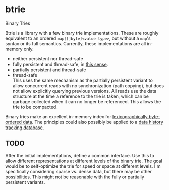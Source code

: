 # btrie

Binary Tries

Btrie is a library with a few binary trie implementations. These are
roughly equivalent to an ordered `map[[]byte]<value type>`, but
without a `map`'s syntax or its full semantics. Currently, these
implementations are all in-memory only.
* neither persistent nor thread-safe
* fully persistent and thread-safe, in [this
  sense](https://en.wikipedia.org/wiki/Persistent_data_structure).
* partially persistent and thread-safe
* thread-safe  
  This uses the same mechanism as the partially persistent variant to
  allow concurrent reads with no synchronization (path copying), but
  does not allow explicitly querying previous versions. All reads use
  the data structure at the time a reference to the trie is taken,
  which can be garbage collected when it can no longer be referenced.
  This allows the trie to be compacted.

Binary tries make an excellent in-memory index for [lexicographically
byte-ordered data](https://github.com/phiryll/lexy). The principles
could also possibly be applied to a [data history tracking
database](https://phiryll.github.io/projects/data-history.html).

## TODO

After the initial implementations, define a common interface. Use this
to allow different representations at different levels of the binary
trie. The goal would be to self-optimize the trie for speed or space
at different levels. I'm specifically considering sparse vs. dense
data, but there may be other possibilities. This might not be
reasonable with the fully or partially persistent variants.
